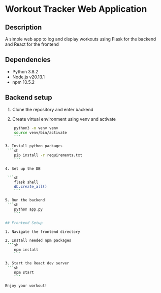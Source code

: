 # Workout Tracker Web Application

## Description
A simple web app to log and display workouts using Flask for the backend and React for the frontend

## Dependencies
- Python 3.8.2
- Node.js v20.13.1
- npm 10.5.2

## Backend setup

1. Clone the repository and enter backend

2. Create virtual environment using venv and activate
```sh
    python3 -m venv venv
    source venv/bin/activate
    ```

3. Install python packages
 ```sh
    pip install -r requirements.txt
    ```

4. Set up the DB 

 ```sh
    flask shell
    db.create_all()
    ```

5. Run the backend
 ```sh
    python app.py
    ```

## Frontend Setup

1. Navigate the frontend directory

2. Install needed npm packages
 ```sh
    npm install
    ``` 

3. Start the React dev server
 ```sh
    npm start
    ```

Enjoy your workout! 
